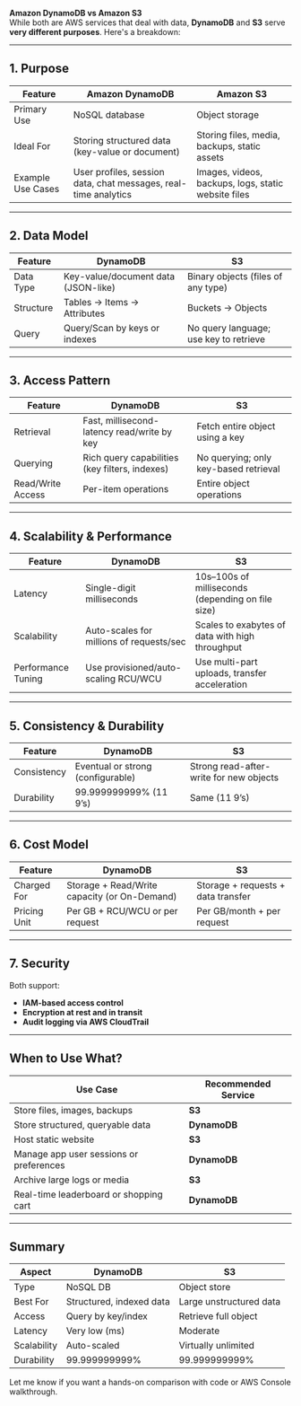 **Amazon DynamoDB vs Amazon S3**  
While both are AWS services that deal with data, **DynamoDB** and **S3** serve **very different purposes**. Here's a breakdown:

---

## **1. Purpose**

|Feature|**Amazon DynamoDB**|**Amazon S3**|
|---|---|---|
|Primary Use|NoSQL database|Object storage|
|Ideal For|Storing structured data (key-value or document)|Storing files, media, backups, static assets|
|Example Use Cases|User profiles, session data, chat messages, real-time analytics|Images, videos, backups, logs, static website files|

---

## **2. Data Model**

|Feature|**DynamoDB**|**S3**|
|---|---|---|
|Data Type|Key-value/document data (JSON-like)|Binary objects (files of any type)|
|Structure|Tables → Items → Attributes|Buckets → Objects|
|Query|Query/Scan by keys or indexes|No query language; use key to retrieve|

---

## **3. Access Pattern**

|Feature|**DynamoDB**|**S3**|
|---|---|---|
|Retrieval|Fast, millisecond-latency read/write by key|Fetch entire object using a key|
|Querying|Rich query capabilities (key filters, indexes)|No querying; only key-based retrieval|
|Read/Write Access|Per-item operations|Entire object operations|

---

## **4. Scalability & Performance**

|Feature|**DynamoDB**|**S3**|
|---|---|---|
|Latency|Single-digit milliseconds|10s–100s of milliseconds (depending on file size)|
|Scalability|Auto-scales for millions of requests/sec|Scales to exabytes of data with high throughput|
|Performance Tuning|Use provisioned/auto-scaling RCU/WCU|Use multi-part uploads, transfer acceleration|

---

## **5. Consistency & Durability**

|Feature|**DynamoDB**|**S3**|
|---|---|---|
|Consistency|Eventual or strong (configurable)|Strong read-after-write for new objects|
|Durability|99.999999999% (11 9’s)|Same (11 9’s)|

---

## **6. Cost Model**

|Feature|**DynamoDB**|**S3**|
|---|---|---|
|Charged For|Storage + Read/Write capacity (or On-Demand)|Storage + requests + data transfer|
|Pricing Unit|Per GB + RCU/WCU or per request|Per GB/month + per request|

---

## **7. Security**

Both support:

- **IAM-based access control**
- **Encryption at rest and in transit**
- **Audit logging via AWS CloudTrail**

---

## **When to Use What?**

|Use Case|Recommended Service|
|---|---|
|Store files, images, backups|**S3**|
|Store structured, queryable data|**DynamoDB**|
|Host static website|**S3**|
|Manage app user sessions or preferences|**DynamoDB**|
|Archive large logs or media|**S3**|
|Real-time leaderboard or shopping cart|**DynamoDB**|

---

## Summary

|Aspect|DynamoDB|S3|
|---|---|---|
|Type|NoSQL DB|Object store|
|Best For|Structured, indexed data|Large unstructured data|
|Access|Query by key/index|Retrieve full object|
|Latency|Very low (ms)|Moderate|
|Scalability|Auto-scaled|Virtually unlimited|
|Durability|99.999999999%|99.999999999%|

Let me know if you want a hands-on comparison with code or AWS Console walkthrough.